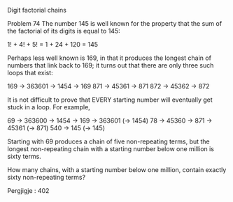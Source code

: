 
Digit factorial chains

Problem 74
The number 145 is well known for the property that the sum of the factorial of its digits is equal to 145:

1! + 4! + 5! = 1 + 24 + 120 = 145

Perhaps less well known is 169, in that it produces the longest chain of numbers that link back to 169; 
it turns out that there are only three such loops that exist:

169 → 363601 → 1454 → 169
871 → 45361 → 871
872 → 45362 → 872

It is not difficult to prove that EVERY starting number will eventually get stuck in a loop. For example,

69 → 363600 → 1454 → 169 → 363601 (→ 1454)
78 → 45360 → 871 → 45361 (→ 871)
540 → 145 (→ 145)

Starting with 69 produces a chain of five non-repeating terms, but the longest non-repeating chain with a 
starting number below one million is sixty terms.

How many chains, with a starting number below one million, contain exactly sixty non-repeating terms?


Pergjigje :  402
